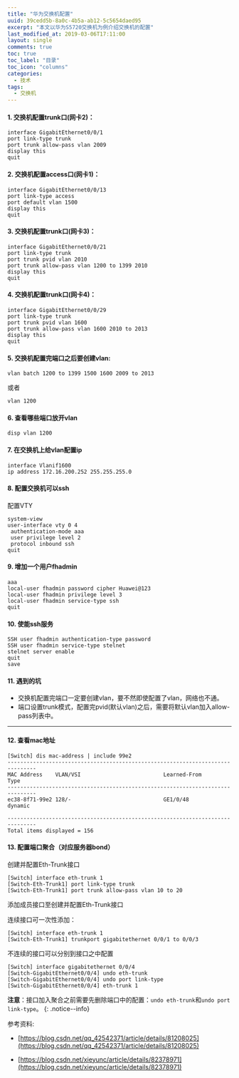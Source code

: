 ```yaml
---
title: "华为交换机配置"
uuid: 39cedd5b-8a0c-4b5a-ab12-5c5654daed95
excerpt: "本文以华为S5720交换机为例介绍交换机的配置"
last_modified_at: 2019-03-06T17:11:00
layout: single
comments: true
toc: true
toc_label: "目录"
toc_icon: "columns"
categories:
  - 技术
tags:
  - 交换机
---
```


#### 1. 交换机配置trunk口(网卡2)：

```shell
interface GigabitEthernet0/0/1
port link-type trunk
port trunk allow-pass vlan 2009
display this
quit
```


#### 2. 交换机配置access口(网卡1)：

```shell
interface GigabitEthernet0/0/13
port link-type access
port default vlan 1500
display this
quit
```


#### 3. 交换机配置trunk口(网卡3)：

```shell
interface GigabitEthernet0/0/21
port link-type trunk
port trunk pvid vlan 2010
port trunk allow-pass vlan 1200 to 1399 2010
display this
quit
```


#### 4. 交换机配置trunk口(网卡4)：

```shell
interface GigabitEthernet0/0/29
port link-type trunk
port trunk pvid vlan 1600
port trunk allow-pass vlan 1600 2010 to 2013
display this
quit
```

#### 5. 交换机配置完端口之后要创建vlan:

```shell
vlan batch 1200 to 1399 1500 1600 2009 to 2013
```
或者

```shell
vlan 1200
```

#### 6. 查看哪些端口放开vlan

```shell
disp vlan 1200
```

#### 7. 在交换机上给vlan配置ip

```shell
interface Vlanif1600
ip address 172.16.200.252 255.255.255.0
```

#### 8. 配置交换机可以ssh
配置VTY

```shell
system-view
user-interface vty 0 4                    
 authentication-mode aaa                  
 user privilege level 2                   
 protocol inbound ssh
quit
```


#### 9. 增加一个用户fhadmin

```shell
aaa
local-user fhadmin password cipher Huawei@123
local-user fhadmin privilege level 3
local-user fhadmin service-type ssh
quit
```


#### 10. 使能ssh服务

```
SSH user fhadmin authentication-type password
SSH user fhadmin service-type stelnet
stelnet server enable
quit
save
```

#### 11. 遇到的坑

- 交换机配置完端口一定要创建vlan，要不然即使配置了vlan，网络也不通。
- 端口设置trunk模式，配置完pvid(默认vlan)之后，需要将默认vlan加入allow-pass列表中。

---

#### 12. 查看mac地址
```shell
[Switch] dis mac-address | include 99e2
-------------------------------------------------------------------------------
MAC Address    VLAN/VSI                          Learned-From        Type      
-------------------------------------------------------------------------------
ec38-8f71-99e2 128/-                             GE1/0/48            dynamic   

-------------------------------------------------------------------------------
Total items displayed = 156
```

#### 13. 配置端口聚合（对应服务器bond）
创建并配置Eth-Trunk接口
```shell
[Switch] interface eth-trunk 1
[Switch-Eth-Trunk1] port link-type trunk
[Switch-Eth-Trunk1] port trunk allow-pass vlan 10 to 20
```

添加成员接口至创建并配置Eth-Trunk接口

连续接口可一次性添加：

```shell
[Switch] interface eth-trunk 1
[Switch-Eth-Trunk1] trunkport gigabitethernet 0/0/1 to 0/0/3
```

不连续的接口可以分别到接口之中配置

```shell
[Switch] interface gigabitethernet 0/0/4
[Switch-GigabitEthernet0/0/4] undo eth-trunk
[Switch-GigabitEthernet0/0/4] undo port link-type
[Switch-GigabitEthernet0/0/4] eth-trunk 1
```

**注意**：接口加入聚合之前需要先删除端口中的配置：`undo eth-trunk`和`undo port link-type`。
{: .notice--info}

参考资料:
- [https://blog.csdn.net/qq_42542371/article/details/81208025](https://blog.csdn.net/qq_42542371/article/details/81208025)

- [https://blog.csdn.net/xieyunc/article/details/82378971](https://blog.csdn.net/xieyunc/article/details/82378971)
